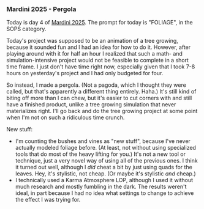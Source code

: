 ### Mardini 2025 - Pergola

Today is day 4 of [Mardini 2025][mardini-2025]. The prompt for today is "FOLIAGE",
in the SOPS category.

Today's project was supposed to be an animation of a tree growing, because it sounded
fun and I had an idea for how to do it. However, after playing around with it for half
an hour I realized that such a math- and simulation-intensive project would not be
feasible to complete in a short time frame. I just don't have time right now,
especially given that I took 7-8 hours on yesterday's project and I had only budgeted
for four.

So instead, I made a pergola. (Not a pagoda, which I thought they were called, but
that's apparently a different thing entirely. Haha.) It's still kind of biting
off more than I can chew, but it's easier to cut corners with and still have a
finished product, unlike a tree growing simulation that never materializes right.
I'll go back and do the tree growing project at some point when I'm not on such
a ridiculous time crunch.

New stuff:

  - I'm counting the bushes and vines as "new stuff", because I've never actually
    modeled foliage before. (At least, not without using specialized tools that do
    most of the heavy lifting for you.) It's not a new tool or technique, just a
    very novel way of using all of the previous ones. I think it turned out well,
    although I _did_ cheat a bit by just using quads for the leaves. Hey, it's
    stylistic, not cheap. (Or maybe it's stylistic _and_ cheap.)
  - I technically used a Karma Atmosphere LOP, although I used it without much
    research and mostly fumbling in the dark. The results weren't ideal, in part
    because I had no idea what settings to change to achieve the effect I was
    trying for.

<!-- My entry post is [here][entry-post]. -->

[mardini-2025]: https://www.sidefx.com/community-main-menu/contests-jams/mardini-2025/
<!-- [entry-post]: ... -->

